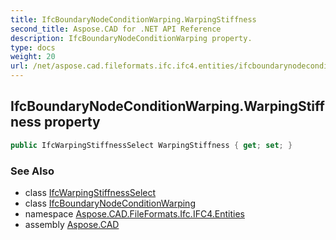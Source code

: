 ```yaml
---
title: IfcBoundaryNodeConditionWarping.WarpingStiffness
second_title: Aspose.CAD for .NET API Reference
description: IfcBoundaryNodeConditionWarping property. 
type: docs
weight: 20
url: /net/aspose.cad.fileformats.ifc.ifc4.entities/ifcboundarynodeconditionwarping/warpingstiffness/
---
```

## IfcBoundaryNodeConditionWarping.WarpingStiffness property

```csharp
public IfcWarpingStiffnessSelect WarpingStiffness { get; set; }
```

### See Also

* class [IfcWarpingStiffnessSelect](../../../aspose.cad.fileformats.ifc.ifc4.types/ifcwarpingstiffnessselect/)
* class [IfcBoundaryNodeConditionWarping](../)
* namespace [Aspose.CAD.FileFormats.Ifc.IFC4.Entities](../../../aspose.cad.fileformats.ifc.ifc4.entities/)
* assembly [Aspose.CAD](../../../)


